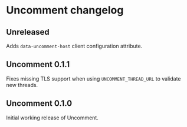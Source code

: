 # Uncomment changelog

## Unreleased

Adds `data-uncomment-host` client configuration attribute.

## Uncomment 0.1.1

Fixes missing TLS support when using `UNCOMMENT_THREAD_URL` to validate new threads.

## Uncomment 0.1.0

Initial working release of Uncomment.
